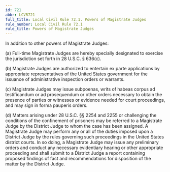 ```yaml
---
id: 721
abbr: LCVR721
full_title: Local Civil Rule 72.1. Powers of Magistrate Judges
rule_number: Local Civil Rule 72.1
rule_title: Powers of Magistrate Judges
---
```


In addition to other powers of Magistrate Judges:

(a) Full-time Magistrate Judges are hereby specially designated to exercise the jurisdiction set
forth in 28 U.S.C. § 636(c).

(b) Magistrate Judges are authorized to entertain ex parte applications by appropriate
representatives of the United States government for the issuance of administrative inspection orders
or warrants.

(c) Magistrate Judges may issue subpoenas, writs of habeas corpus ad testificandum or ad
prosequendum or other orders necessary to obtain the presence of parties or witnesses or evidence
needed for court proceedings, and may sign in forma pauperis orders.

(d) Matters arising under 28 U.S.C. §§ 2254 and 2255 or challenging the conditions of the
confinement of prisoners may be referred to a Magistrate Judge by the District Judge to whom the
case has been assigned. A Magistrate Judge may perform any or all of the duties imposed upon a
District Judge by the rules governing such proceedings in the United States district courts. In so
doing, a Magistrate Judge may issue any preliminary orders and conduct any necessary evidentiary
hearing or other appropriate proceeding and shall submit to a District Judge a report containing
proposed findings of fact and recommendations for disposition of the matter by the District Judge.